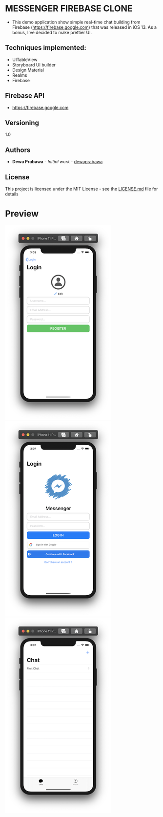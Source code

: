 
# MESSENGER FIREBASE CLONE

* This demo application show simple real-time chat building from Firebase (https://firebase.google.com) that was released in iOS 13. As a bonus, I've decided to make prettier UI.

## Techniques implemented:
* UITableView
* Storyboard UI builder
* Design Material
* Realms
* Firebase

## Firebase API
* https://firebase.google.com

## Versioning

1.0

## Authors

* **Dewa Prabawa** - *Initial work* - [dewaprabawa](https://github.com/dewaprabawa)


## License

This project is licensed under the MIT License - see the [LICENSE.md](LICENSE.md) file for details
# Preview 

![](https://github.com/dewaprabawa/Messenger/blob/master/1.png) 
![](https://github.com/dewaprabawa/Messenger/blob/master/2.png)
![](https://github.com/dewaprabawa/Messenger/blob/master/3.png)
